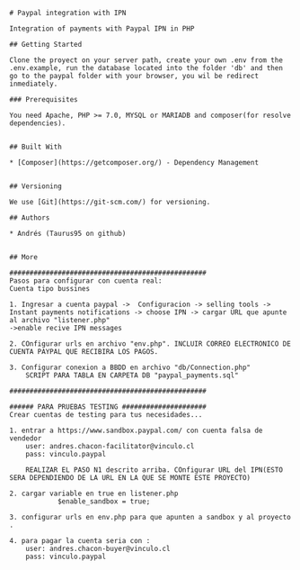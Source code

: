     # Paypal integration with IPN

    Integration of payments with Paypal IPN in PHP

    ## Getting Started

    Clone the proyect on your server path, create your own .env from the .env.example, run the database located into the folder 'db' and then go to the paypal folder with your browser, you wil be redirect inmediately.

    ### Prerequisites

    You need Apache, PHP >= 7.0, MYSQL or MARIADB and composer(for resolve dependencies).


    ## Built With

    * [Composer](https://getcomposer.org/) - Dependency Management


    ## Versioning

    We use [Git](https://git-scm.com/) for versioning.

    ## Authors

    * Andrés (Taurus95 on github)


    ## More

    #################################################
    Pasos para configurar con cuenta real:
    Cuenta tipo bussines

    1. Ingresar a cuenta paypal ->  Configuracion -> selling tools ->
    Instant payments notifications -> choose IPN -> cargar URL que apunte al archivo "listener.php"
    ->enable recive IPN messages

    2. COnfigurar urls en archivo "env.php". INCLUIR CORREO ELECTRONICO DE CUENTA PAYPAL QUE RECIBIRA LOS PAGOS.

    3. Configurar conexion a BBDD en archivo "db/Connection.php"
        SCRIPT PARA TABLA EN CARPETA DB "paypal_payments.sql"

    #################################################

    ###### PARA PRUEBAS TESTING #####################
    Crear cuentas de testing para tus necesidades...

    1. entrar a https://www.sandbox.paypal.com/ con cuenta falsa de vendedor
        user: andres.chacon-facilitator@vinculo.cl
        pass: vinculo.paypal

        REALIZAR EL PASO N1 descrito arriba. COnfigurar URL del IPN(ESTO SERA DEPENDIENDO DE LA URL EN LA QUE SE MONTE ESTE PROYECTO)

    2. cargar variable en true en listener.php
                $enable_sandbox = true;

    3. configurar urls en env.php para que apunten a sandbox y al proyecto .

    4. para pagar la cuenta seria con :
        user: andres.chacon-buyer@vinculo.cl
        pass: vinculo.paypal
